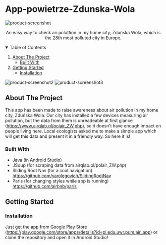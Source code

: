 # App-powietrze-Zdunska-Wola
![product-screenshot](https://i.imgur.com/0n83l9f.jpg)


  <p align="center">
    An easy way to check air poluttion in my home city, Zduńska Wola, which is the 28th most polluted city in Europe.</p>



<!-- TABLE OF CONTENTS -->
<details open="open">
  <summary>Table of Contents</summary>
  <ol>
    <li>
      <a href="#about-the-project">About The Project</a>
      <ul>
        <li><a href="#built-with">Built With</a></li>
      </ul>
    </li>
    <li>
      <a href="#getting-started">Getting Started</a>
      <ul>
        <li><a href="#installation">Installation</a></li>
      </ul>
    </li>
  </ol>
</details>


![product-screenshot2](https://i.imgur.com/gaRofVY.png)
![product-screenshot3](https://i.imgur.com/bQtBqQj.png)
<!-- ABOUT THE PROJECT -->
## About The Project


This app has been made to raise awareness about air pollution in my home city, Zduńska Wola. 
Our city has installed a few devices measuring air pollution, but the data from them is unreadeable at first glance (https://www.airqlab.pl/polair_ZW.php), so it doesn't have enough impact on people living here.
Local ecologists asked me to make a simple app which will get this data and present it in a friendly way. So here it is!


### Built With


* Java (in Android Studio)
* JSoup (for scraping data from airqlab.pl/polair_ZW.php)
* Sliding Root Nav (for a cool navigation) https://github.com/yarolegovich/SlidingRootNav
* Paris (for changing styles while app is running) https://github.com/airbnb/paris


<!-- GETTING STARTED -->
## Getting Started


### Installation

Just get the app from Google Play Store (https://play.google.com/store/apps/details?id=pl.edu.uwr.pum.air_app) or clone the repository and open it in Android Studio!




